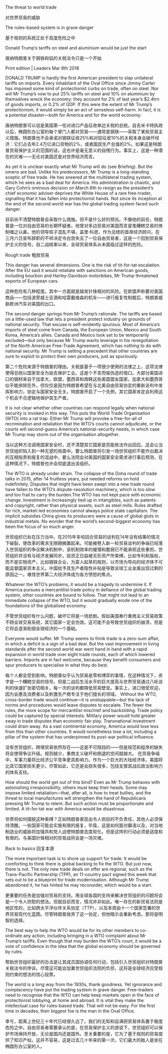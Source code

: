 The threat to world trade

对世界贸易的威胁

The rules-based system is in grave danger

基于规则的系统正处于高度危险之中

Donald Trump’s tariffs on steel and aluminium would be just the start

唐纳特朗普关于钢铁和铝的关税法令只是一个开始

 Print edition | Leaders
Mar 8th 2018

DONALD TRUMP is hardly the first American president to slap unilateral tariffs on imports. Every inhabitant of the Oval Office since Jimmy Carter has imposed some kind of protectionist curbs on trade, often on steel. Nor will Mr Trump’s vow to put 25% tariffs on steel and 10% on aluminium by themselves wreck the economy: they account for 2% of last year’s $2.4trn of goods imports, or 0.2% of GDP. If this were the extent of Mr Trump’s protectionism, it would simply be an act of senseless self-harm. In fact, it is a potential disaster—both for America and for the world economy.


唐纳特朗普可以说是美国第一任对进口产品征收单边关税的总统。自吉米卡特执政以后，椭圆形办公室的每个掌门人都对贸易——通常是钢铁——采取了某些贸易主义措施。特朗普也不会承诺对钢铁征收25%和对铝征收10%的关税本身会破坏经济：它们占去年2.4万亿进口货物的2%，或者国民生产总值的2%。如果这是特朗普贸易保护主义的范围的话，这也许是毫无意义的自残行为。事实上，这是一种潜在的灾难——无论对美国还是对世界经济而言。

As yet it is unclear exactly what Mr Trump will do (see Briefing). But the omens are bad. Unlike his predecessors, Mr Trump is a long-standing sceptic of free trade. He has sneered at the multilateral trading system, which he sees as a bad deal for America. His administration is chaotic, and Gary Cohn’s ominous decision on March 6th to resign as the president’s chief economic adviser deprives the White House of a rare free-trader, signalling that it has fallen into protectionist hands. Not since its inception at the end of the second world war has the global trading system faced such danger.

目前尚不清楚特朗普会采取什么措施。但不是什么好的预兆。不像他的前任，特朗普是一位对自由贸易的长期怀疑者。他曾对多边贸易对美国而言是笔糟糕交易的体制嗤之以鼻。他的领导班子混乱不堪，盖里·科恩，作为总统的首席经济顾问，在三月六日宣布辞职的不祥决定令白宫失去了一位自由贸易者，这是一个回到贸易保护主义的信号。自二战结束以来，全球贸易体系从未面临过这样的危险。

Rough trade 粗放贸易

This danger has several dimensions. One is the risk of tit-for-tat escalation. After the EU said it would retaliate with sanctions on American goods, including bourbon and Harley-Davidson motorbikes, Mr Trump threatened exports of European cars.

这种危险有几种程度。其中一方面就是越发针锋相对的风险。在欧盟声称要对美国商品——包括波旁威士忌酒和哈雷戴维森的机车——进行报复性制裁后，特朗普威胁欧洲汽车对美国的出口。

The second danger springs from Mr Trump’s rationale. The tariffs are based on a little-used law that lets a president protect industry on grounds of national security. That excuse is self-evidently spurious. Most of America’s imports of steel come from Canada, the European Union, Mexico and South Korea, America’s allies. Canada and Mexico look set to be temporarily excluded—but only because Mr Trump wants leverage in his renegotiation of the North American Free-Trade Agreement, which has nothing to do with national security. Mr Trump is setting a precedent that other countries are sure to exploit to protect their own producers, just as spuriously.

第二个危险来源于特朗普的理由。关税是基于一项很少使用的法律之上，这项法律使得总统以国家安全为由去保护工业。这是个不言而喻伪造的借口。大部分美国进口的钢材来自于加拿大，欧盟，墨西哥和南韩这些美国盟友国家。加拿大和墨西哥似乎能排除在外，但仅仅是因为特朗普希望在与北美自由贸易协定的重新谈判中发挥影响力，协定与国家安全无关。特朗普开启了一个先例，其它国家肯定会利用这个机会不合逻辑地保护其生产者。

It is not clear whether other countries can respond legally when national security is invoked in this way. This puts the World Trade Organisation (WTO) into a rat trap. Either Mr Trump will provoke a free-for-all of recrimination and retaliation that the WTO’s courts cannot adjudicate, or the courts will second-guess America’s national-security needs, in which case Mr Trump may storm out of the organisation altogether.

当以这种方法调用国家安全时，还不清楚其它国家是否能依法作出回应。这会让当世贸组织陷入到一种无望的局面中。要么特朗普将引发一场世贸组织不能作出裁决的互相指责和报复的混战中，要么法院会对美国的国家安全需求进行事后预测，在这种情况下，特朗普也许会彻底退出该组织。

The WTO is already under strain. The collapse of the Doha round of trade talks in 2015, after 14 fruitless years, put needed reforms on hold indefinitely. Disputes that might have been swept into a new trade round have fallen to the WTO’s dispute-resolution machinery, which is too slow and too frail to carry the burden.The WTO has not kept pace with economic change. Investment is increasingly tied up in intangibles, such as patents and copyright, rather than physical assets, such as steel mills. Rules drafted for rich, market-led economies cannot always police state capitalism. The implicit subsidies China gives its producers were a cause of global gluts in industrial metals. No wonder that the world’s second-biggest economy has been the focus of so much anger.

世贸组织已处在压力当中。在2015年多哈回合贸易的谈判在14年没有结果的情况下破裂，使改革的需求无限期搁置起来。可能被卷入新一轮贸易谈判的争端已经落入世贸组织的争议解决机制中，该机制效率的缓慢和脆弱已不能承担这些重担。世贸组织并没有与经济发展同步。投资正日益被无形资产所束缚，比如专利和版权，而不是实物资产，比如钢铁企业，为富人起草的规则，以市场为导向的经济体不可能监督国家资本主义。中国给予其生产者隐性补贴是导致全球工业金属出现过剩的原因之一。难怪世界第二大经济体成为各方愤怒的焦点。

Whatever the WTO’s problems, it would be a tragedy to undermine it. If America pursues a mercantilist trade policy in defiance of the global trading system, other countries are bound to follow. That might not lead to an immediate collapse of the WTO, but it would gradually erode one of the foundations of the globalised economy.

不管世贸组织有什么问题，破坏它将是一场悲剧。假如美国奉行重商主义贸易政策不顾全球交易系统，其它国家一定会仿效。这可能不会导致世贸组织的崩溃，但是它将会逐渐削弱全球经济的一个基础。

Everyone would suffer. Mr Trump seems to think trade is a zero-sum affair, in which a deficit is a sign of a bad deal. But the vast improvement in living standards after the second world war went hand in hand with a rapid expansion in world trade over eight trade rounds, each of which lowered barriers. Imports are in fact welcome, because they benefit consumers and spur producers to specialise in what they do best.

每个人都会受到影响。特朗普似乎认为贸易是零和博弈的事情，在这种情况下，赤字是一个糟糕交易的信号。但是二战后生活水平的巨大提高与世界贸易通过八轮谈判的快速扩张密切相关，每一次的谈判都降低贸易壁垒。事实上，进口很受欢迎，因为会惠及消费者以及刺激生产商专注于他们擅长的领域。
Without the WTO, cross-border trade would continue—it is unstoppable—but the lack of norms and procedures would leave disputes to escalate. The fewer the rules, the more scope for mercantilist mischief and backsliding. Trade policy could be captured by special interests. Military power would hold greater sway in trade disputes than economic fair play. Transnational investment could drain away. As a vast continental economy, America would lose less from this than other countries. It would nonetheless lose a lot, including a pillar of the system that has underpinned its post-war political influence.

没有世贸组织，跨境贸易依然存在——这是不可阻挡的——但是规范和程序的缺失将会使得争议升级。规则越少，重商主义破坏和倒退的空间就越大。 在贸易争端中，军事力量将比经济公平竞争更具影响力。作为一个巨大的大陆经济体，美国将比其它国家损失更少。尽管如此，它还是会损失很多，包括支撑其战后政治影响力的体系支柱。

How should the world get out of this bind? Even as Mr Trump behaves with astonishing irresponsibility, others must keep their heads. Some may impose limited retaliation—that, after all, is how to treat bullies, and the threat to local manufactures will strengthen the hand of Republicans pressing Mr Trump to relent. But such action must be proportionate and limited. A tit-for-tat war with America would be disastrous.

世界将如何摆脱这种束缚？正如特朗普表现出令人侧目的不负责任，其他人必须保持清醒。一些国家可能会实施有限的报复，毕竟，这是如何面对霸凌以及，对当地制造业的威胁将加强共和党人迫使特朗普态度软化。但是这样的行动必须是适度和有限的。与美国针锋相对的贸易战将会是一场灾难。

Back to basics 回复本源

The more important task is to shore up support for trade. It would be comforting to think there is global backing to fix the WTO. But just now, there is not. The only new trade deals on offer are regional, such as the Trans-Pacific Partnership (TPP), an 11-country pact signed this week that sets out to be a blueprint for trade modernisation. Although Mr Trump abandoned it, he has hinted he may reconsider, which would be a start.


更重要的任务是加强对贸易的支持。用全球各国的支持来解决世贸组织的问题将会是一个令人欣慰的想法。但就目前而言，情况并非如此。唯一存在的新贸易法则是地区性的，比如跨太平洋伙伴关系协定（TTP），以及本周由十一个国家签署的世界贸易现代化蓝图。尽管特朗普放弃了这一协定，但他暗示会重新考虑。那将是明智的选择。

The best way to help the WTO would be for its other members to co-ordinate any action, including bringing in a WTO complaint about Mr Trump’s tariffs. Even though that may burden the WTO’s court, it would be a vote of confidence in the idea that the global economy should be governed by rules.

帮助世贸组织最好的办法是让其成员国协调任何行动，包括引入世贸组织对特朗普关税法令的申诉。尽管这可能会加重世贸组织法院的负担，这将是全球经济应受规则约束的想法的信心投票。

The world is a long way from the 1930s, thank goodness. Yet ignorance and complacency have put the trading system in grave danger. Free-traders need to recognise that the WTO can help keep markets open in the face of protectionist lobbying, at home and abroad. It is vital they make the intellectual case for rules-based trade. That will not be easy. For the first time in decades, their biggest foe is the man in the Oval Office.

幸亏，距离上世纪三十年代已经很久远了。我们的无知和自满把贸易体系置于极度危险之中。自由贸易者需要承认的是，在贸易保护主义的游说下，世贸组织可以保护市场保持开放，无论是国内还是国外。至关重要的是，它为了基于规则的贸易提供了知识产权。这并不容易，这是过去几十年来的第一次，它们最大的敌人是坐在椭圆形办公室的人。
